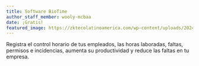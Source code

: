 ```yaml
---
title: Software BioTime
author_staff_member: wooly-mcbaa
date: ¡Gratis!
featured_image: https://zktecolatinoamerica.com/wp-content/uploads/2024/01/biotime-pro-asistencia-en-web-zkteco-min.png
---
```

Registra el control horario de tus empleados, las horas laboradas, faltas, permisos e incidencias, aumenta su productividad y reduce las faltas en tu empresa.
